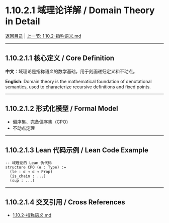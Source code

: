 # 1.10.2.1 域理论详解 / Domain Theory in Detail

[返回目录](../CONTINUOUS_PROGRESS.md) | [上一节: 1.10.2-指称语义.md](1.10.2-指称语义.md)

---

## 1.10.2.1.1 核心定义 / Core Definition

**中文**：域理论是指称语义的数学基础，用于刻画递归定义和不动点。

**English**: Domain theory is the mathematical foundation of denotational semantics, used to characterize recursive definitions and fixed points.

---

## 1.10.2.1.2 形式化模型 / Formal Model

- 偏序集、完备偏序集（CPO）
- 不动点定理

---

## 1.10.2.1.3 Lean 代码示例 / Lean Code Example

```lean
-- 域理论的 Lean 伪代码
structure CPO (α : Type) :=
  (le : α → α → Prop)
  (is_chain : ...)
  (sup : ...)
```

---

## 1.10.2.1.4 交叉引用 / Cross References

- [1.10.2-指称语义.md](1.10.2-指称语义.md)
